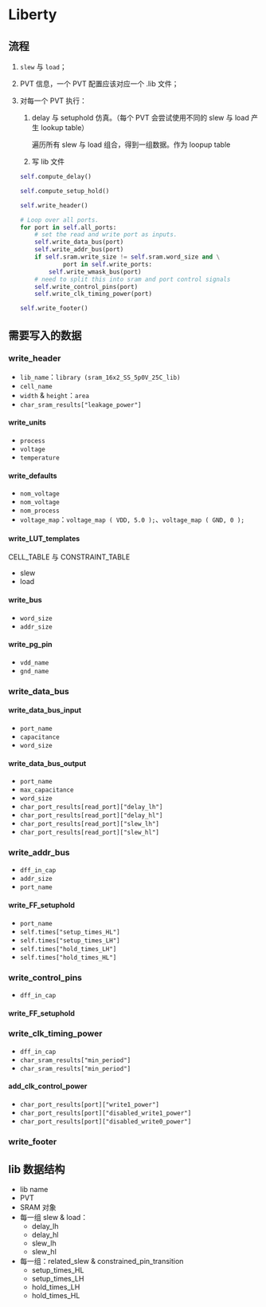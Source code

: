 # Liberty

## 流程

1. `slew` 与 `load`；

2. PVT 信息，一个 PVT 配置应该对应一个 .lib 文件；

3. 对每一个 PVT 执行：

   1. delay 与 setuphold 仿真。（每个 PVT 会尝试使用不同的 slew 与 load 产生 lookup table）

      遍历所有 slew 与 load 组合，得到一组数据。作为 loopup table

   2. 写 lib 文件

   ````python
   self.compute_delay()
   
   self.compute_setup_hold()
   
   self.write_header()
   
   # Loop over all ports.
   for port in self.all_ports:
       # set the read and write port as inputs.
       self.write_data_bus(port)
       self.write_addr_bus(port)
       if self.sram.write_size != self.sram.word_size and \
               port in self.write_ports:
           self.write_wmask_bus(port)
       # need to split this into sram and port control signals
       self.write_control_pins(port)
       self.write_clk_timing_power(port)
   
   self.write_footer()
   ````

   



## 需要写入的数据

### write_header

- `lib_name`：`library (sram_16x2_SS_5p0V_25C_lib)`
- `cell_name`
- `width` & `height`：`area`
- `char_sram_results["leakage_power"]`

#### write_units

- `process`
- `voltage`
- `temperature`

#### write_defaults

- `nom_voltage`
- `nom_voltage`
- `nom_process`
- `voltage_map`：`voltage_map ( VDD, 5.0 );`、`voltage_map ( GND, 0 );`

#### write_LUT_templates

CELL_TABLE 与 CONSTRAINT_TABLE

- slew
- load

#### write_bus

- `word_size`
- `addr_size`

#### write_pg_pin

- `vdd_name`
- `gnd_name`

### write_data_bus

#### write_data_bus_input

- `port_name`
- `capacitance`
- `word_size`

#### write_data_bus_output

- `port_name`
- `max_capacitance`
- `word_size`
- `char_port_results[read_port]["delay_lh"]`
- `char_port_results[read_port]["delay_hl"]`
- `char_port_results[read_port]["slew_lh"]`
- `char_port_results[read_port]["slew_hl"]`

### write_addr_bus

- `dff_in_cap`
- `addr_size`
- `port_name`

#### write_FF_setuphold

- `port_name`
- `self.times["setup_times_HL"]`
- `self.times["setup_times_LH"]`
- `self.times["hold_times_LH"]`
- `self.times["hold_times_HL"]`

### write_control_pins

- `dff_in_cap`

#### write_FF_setuphold

### write_clk_timing_power

- `dff_in_cap`
- `char_sram_results["min_period"]`
- `char_sram_results["min_period"]`

#### add_clk_control_power

- `char_port_results[port]["write1_power"]`
- `char_port_results[port]["disabled_write1_power"]`
- `char_port_results[port]["disabled_write0_power"]`

### write_footer



## lib 数据结构

- lib name
- PVT
- SRAM 对象
- 每一组 slew & load：
  - delay_lh
  - delay_hl
  - slew_lh
  - slew_hl
- 每一组：related_slew & constrained_pin_transition
  - setup_times_HL
  - setup_times_LH
  - hold_times_LH
  - hold_times_HL



